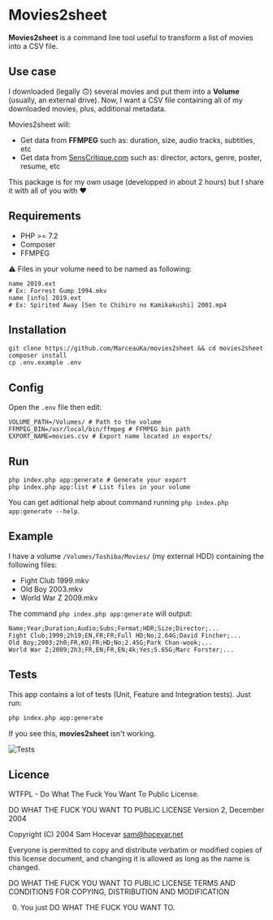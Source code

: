 # Movies2sheet

**Movies2sheet** is a command line tool useful to transform a list of movies into a CSV file.

## Use case

I downloaded (legally 🙃) several movies and put them into a **Volume** (usually, an external drive).
Now, I want a CSV file containing all of my downloaded movies, plus, additional metadata.

Movies2sheet will:
- Get data from **FFMPEG** such as: duration, size, audio tracks, subtitles, etc
- Get data from [SensCritique.com](https://www.senscritique.com) such as: director, actors, genre, poster, resume, etc

This package is for my own usage (developped in about 2 hours) but I share it with all of you with ♥️

## Requirements

- PHP >= 7.2
- Composer
- FFMPEG

⚠️ Files in your volume need to be named as following:
```
name 2019.ext
# Ex: Forrest Gump 1994.mkv
name [info] 2019.ext
# Ex: Spirited Away [Sen to Chihiro no Kamikakushi] 2001.mp4
```

## Installation

```
git clone https://github.com/MarceauKa/movies2sheet && cd movies2sheet
composer install
cp .env.example .env
```

## Config

Open the `.env` file then edit:

```
VOLUME_PATH=/Volumes/ # Path to the volume
FFMPEG_BIN=/usr/local/bin/ffmpeg # FFMPEG bin path
EXPORT_NAME=movies.csv # Export name located in exports/
```

## Run

```
php index.php app:generate # Generate your export
php index.php app:list # List files in your volume
```

You can get aditional help about command running `php index.php app:generate --help`.

## Example

I have a volume `/Volumes/Toshiba/Movies/` (my external HDD) containing the following files:
- Fight Club 1999.mkv
- Old Boy 2003.mkv
- World War Z 2009.mkv

The command `php index.php app:generate` will output:
```
Name;Year;Duration;Audio;Subs;Format;HDR;Size;Director;...
Fight Club;1999;2h19;EN,FR;FR;Full HD;No;2.64G;David Fincher;...
Old Boy;2003;2h0;FR,KO;FR;HD;No;2.45G;Park Chan-wook;...
World War Z;2009;2h3;FR,EN;FR,EN;4k;Yes;5.65G;Marc Forster;...
```

## Tests

This app contains a lot of tests (Unit, Feature and Integration tests). Just run:

```bash
php index.php app:generate
```

If you see this, **movies2sheet** isn't working.

![Tests](https://github.com/MarceauKa/movies2sheet/blob/master/test.png?raw=true "Tests")

## Licence

WTFPL - Do What The Fuck You Want To Public License.

DO WHAT THE FUCK YOU WANT TO PUBLIC LICENSE
Version 2, December 2004

Copyright (C) 2004 Sam Hocevar <sam@hocevar.net>

Everyone is permitted to copy and distribute verbatim or modified
copies of this license document, and changing it is allowed as long
as the name is changed.

DO WHAT THE FUCK YOU WANT TO PUBLIC LICENSE
TERMS AND CONDITIONS FOR COPYING, DISTRIBUTION AND MODIFICATION

0. You just DO WHAT THE FUCK YOU WANT TO. 
